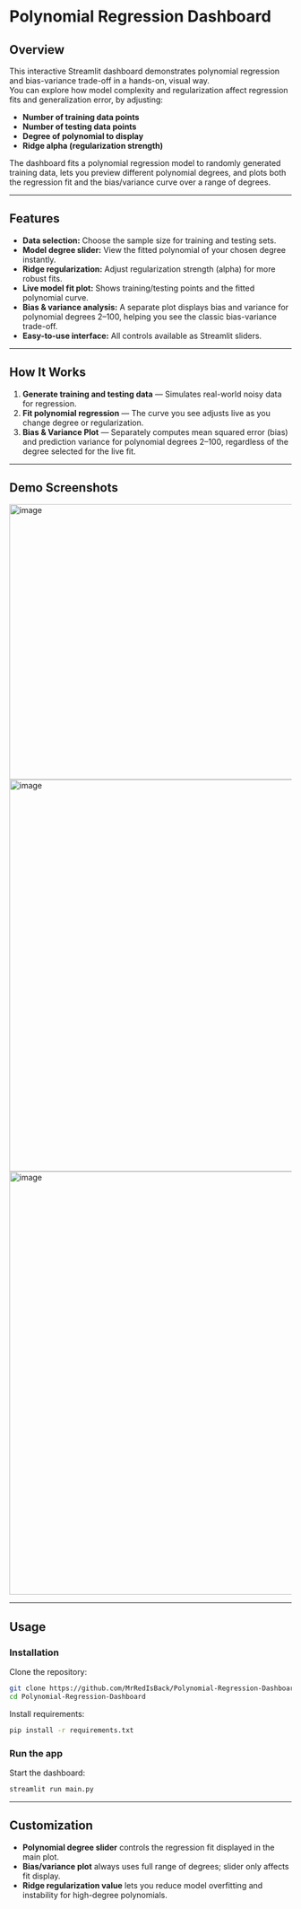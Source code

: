 # Polynomial Regression Dashboard

## Overview

This interactive Streamlit dashboard demonstrates polynomial regression and bias-variance trade-off in a hands-on, visual way.  
You can explore how model complexity and regularization affect regression fits and generalization error, by adjusting:

- **Number of training data points**
- **Number of testing data points**
- **Degree of polynomial to display**
- **Ridge alpha (regularization strength)**

The dashboard fits a polynomial regression model to randomly generated training data, lets you preview different polynomial degrees, and plots both the regression fit and the bias/variance curve over a range of degrees.

***

## Features

- **Data selection:** Choose the sample size for training and testing sets.
- **Model degree slider:** View the fitted polynomial of your chosen degree instantly.
- **Ridge regularization:** Adjust regularization strength (alpha) for more robust fits.
- **Live model fit plot:** Shows training/testing points and the fitted polynomial curve.
- **Bias & variance analysis:** A separate plot displays bias and variance for polynomial degrees 2–100, helping you see the classic bias-variance trade-off.
- **Easy-to-use interface:** All controls available as Streamlit sliders.

***

## How It Works

1. **Generate training and testing data** — Simulates real-world noisy data for regression.
2. **Fit polynomial regression** — The curve you see adjusts live as you change degree or regularization.
3. **Bias & Variance Plot** — Separately computes mean squared error (bias) and prediction variance for polynomial degrees 2–100, regardless of the degree selected for the live fit.

***

## Demo Screenshots

<img width="934" height="491" alt="image" src="https://github.com/user-attachments/assets/12881bb2-b309-418f-967d-1d209aab88b2" />
<img width="937" height="699" alt="image" src="https://github.com/user-attachments/assets/0450650c-eabe-4e11-b0b6-6836cbbdb03e" />
<img width="910" height="755" alt="image" src="https://github.com/user-attachments/assets/07585483-03ea-41c7-8d2e-eb1dffbdef17" />

***

## Usage

### Installation

Clone the repository:
```bash
git clone https://github.com/MrRedIsBack/Polynomial-Regression-Dashboard.git
cd Polynomial-Regression-Dashboard
```
Install requirements:
```bash
pip install -r requirements.txt
```

### Run the app

Start the dashboard:
```bash
streamlit run main.py
```

***

## Customization

- **Polynomial degree slider** controls the regression fit displayed in the main plot.
- **Bias/variance plot** always uses full range of degrees; slider only affects fit display.
- **Ridge regularization value** lets you reduce model overfitting and instability for high-degree polynomials.
